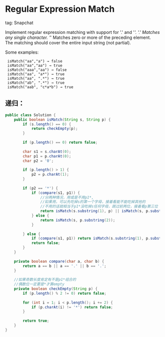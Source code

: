 # Regular Expression Match

tag: Snapchat

Implement regular expression matching with support for '.' and '*'.
'.' Matches any single character. '*' Matches zero or more of the preceding element.
The matching should cover the entire input string (not partial).

Some examples:
```
 isMatch("aa","a") → false
 isMatch("aa","aa") → true
 isMatch("aaa","aa") → false
 isMatch("aa", "a*") → true
 isMatch("aa", ".*") → true
 isMatch("ab", ".*") → true
 isMatch("aab", "c*a*b") → true
```

## **递归：**

```java
public class Solution {
    public boolean isMatch(String s, String p) {
        if (s.length() == 0) {
            return checkEmpty(p);
        }
        
        if (p.length() == 0) return false;
        
        char s1 = s.charAt(0);
        char p1 = p.charAt(0);
        char p2 = '0';
        
        if (p.length() > 1) {
            p2 = p.charAt(1);
        }
        
        if (p2 == '*') {
            if (compare(s1, p1)) {
                //分两种情况，用或是不用p1*,
                //如果用，可以先吃掉s的第一个字母，接着看能不能吃掉其他的
                //不用的话就相当于p1*没吃掉s任何字母，跳过前两位，接着看p第三位
                return isMatch(s.substring(1), p) || isMatch(s, p.substring(2));
            } else {
                return isMatch(s, p.substring(2));
            }
            
        } else {
            if (compare(s1, p1)) return isMatch(s.substring(1), p.substring(1));
            return false;
        }
    }
    
    private boolean compare(char a, char b) {
        return a == b || a == '.' || b == '.';
    }
    
    //如果奇数长度肯定有不是p1*组合的
    //偶数位一定要是*才算empty
    private boolean checkEmpty(String p) {
        if (p.length() % 2 != 0) return false;
        
        for (int i = 1; i < p.length(); i += 2) {
            if (p.charAt(i) != '*') return false;
        }
        
        return true;
    }
}
```
